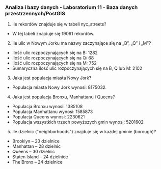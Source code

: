 ### Analiza i bazy danych - Laboratorium 11 - Baza danych przestrzennych/PostGIS


1. Ile rekordów znajduje się w tabeli nyc_streets?
- W tej tabeli znajduje się 19091 rekordów.
 
2. Ile ulic w Nowym Jorku ma nazwy zaczynające się na „B”, „Q” i „M”?
- Ilość ulic rozpoczynających się na B: 1282
- Ilość ulic rozpoczynających się na Q: 68
- Ilość ulic rozpoczynających się na M: 752
- Sumaryczna ilość ulic rozpoczynających się na B, Q lub M: 2102

3. Jaka jest populacja miasta Nowy Jork?
- Populacja miasta Nowy Jork wynosi: 8175032.

4. Jaka jest populacja Bronxu, Manhattanu i Queens?
- Populacja Bronxu wynosi:  1385108
- Populacja Manhattanu wynosi:  1585873
- Populacja Queens wynosi:  2230621
- Populacja wszystkich trzech powyższych gmin wynosi:  5201602

5. Ile dzielnic ("neighborhoods") znajduje się w każdej gminie (borough)?
- Brooklyn – 23 dzielnice
- Manhattan – 28 dzielnic
- Queens – 30 dzielnic
- Staten Island – 24 dzielnice
- The Bronx – 24 dzielnice
